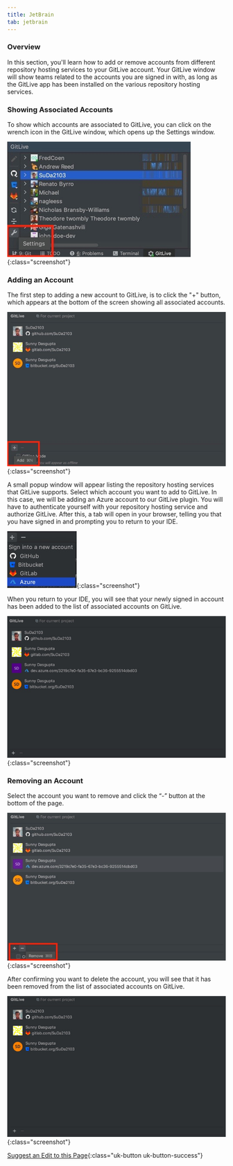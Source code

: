 ```yaml
---
title: JetBrain
tab: jetbrain
---
```


### Overview

In this section, you'll learn how to add or remove accounts from different repository hosting services to your GitLive account. Your GitLive window will show teams related to the accounts you are signed in with, as long as the GitLive app has been installed on the various repository hosting services.

### Showing Associated Accounts

To show which accounts are associated to GitLive, you can click on the wrench icon in the GitLive window, which opens up the Settings window.

![Open Settings](/uploads/jetbrains-settings.jpeg "Settings"){:class="screenshot"}


### Adding an Account

The first step to adding a new account to GitLive, is to click the "+" button, which appears at the bottom of the screen showing all associated accounts.

![Add Account](/uploads/jetbrains-add-account.jpeg "Add Account"){:class="screenshot"}

A small popup window will appear listing the repository hosting services that GitLive supports. Select which account you want to add to GitLive. In this case, we will be adding an Azure account to our GitLive plugin. You will have to authenticate yourself with your repository hosting service and authorize GitLive. After this, a tab will open in your browser, telling you that you have signed in and prompting you to return to your IDE.

![Select Account](/uploads/jetbrains-add-account-select.jpg "Select Account"){:class="screenshot"}

When you return to your IDE, you will see that your newly signed in account has been added to the list of associated accounts on GitLive.

![4 Accounts](/uploads/jetbrains-4-accounts.jpg "4 Accounts"){:class="screenshot"}


### Removing an Account

Select the account you want to remove and click the “-” button at the bottom of the page.

![Remove Account](/uploads/jetbrains-remove-account.jpeg "Remove Account"){:class="screenshot"}

After confirming you want to delete the account, you will see that it has been removed from the list of associated accounts on GitLive.

![3 Accounts](/uploads/jetbrains-3-accounts.jpg "3 Accounts"){:class="screenshot"}


[Suggest an Edit to this Page](https://github.com/GitLiveApp/GitLive/edit/master/_sections/account-management-jetbrains.md){:class="uk-button uk-button-success"}






